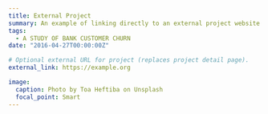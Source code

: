 ```yaml
---
title: External Project
summary: An example of linking directly to an external project website using `external_link`.
tags:
  - A STUDY OF BANK CUSTOMER CHURN
date: "2016-04-27T00:00:00Z"

# Optional external URL for project (replaces project detail page).
external_link: https://example.org

image:
  caption: Photo by Toa Heftiba on Unsplash
  focal_point: Smart
---
```

